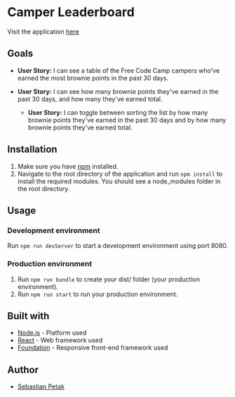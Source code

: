 # Camper Leaderboard

Visit the application [here](https://camper-leaderboard-sp.herokuapp.com/)

## Goals
  * __User Story:__ I can see a table of the Free Code Camp campers who've earned the most brownie points in the past 30 days.

  * __User Story:__ I can see how many brownie points they've earned in the past 30 days, and how many they've earned total.

	* __User Story:__ I can toggle between sorting the list by how many brownie points they've earned in the past 30 days and by how many brownie points they've earned total.

## Installation

1. Make sure you have [npm](https://www.npmjs.com/) installed.
2. Navigate to the root directory of the application and run `npm install` to install the required modules. You should see a node_modules folder in the root directory.

## Usage

### Development environment

Run `npm run devServer` to start a development environment using port 8080.  

### Production environment

1. Run `npm run bundle` to create your dist/ folder (your production environment).
2. Run `npm run start` to run your production environment.

## Built with

* [Node.js](https://nodejs.org/en/) - Platform used
* [React](https://facebook.github.io/react/) - Web framework used
* [Foundation](http://foundation.zurb.com/) - Responsive front-end framework used

## Author

* [Sebastian Petak](http://www.sebastianpetak.com/)
